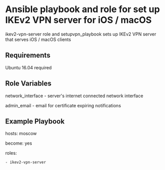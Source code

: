 # Ansible playbook and role for set up IKEv2 VPN server for iOS / macOS

ikev2-vpn-server role and setupvpn_playbook sets up IKEv2 VPN server that serves iOS / macOS clients

## Requirements

Ubuntu 16.04 required

## Role Variables

network_interface - server's internet connected network interface

admin_email - email for certificate expiring notifications

## Example Playbook

  hosts: moscow
  
  become: yes

  roles:
  
    - ikev2-vpn-server

